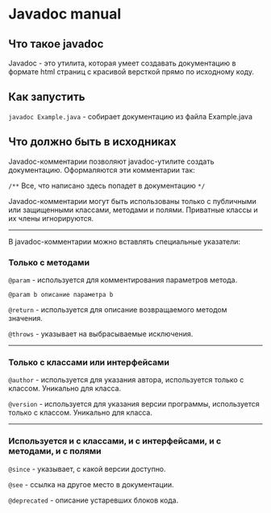 # Javadoc manual

## Что такое javadoc

Javadoc - это утилита, которая умеет создавать документацию в формате html страниц с красивой версткой прямо по исходному коду.

## Как запустить

`javadoc Example.java` - собирает документацию из файла Example.java

## Что должно быть в исходниках

Javadoc-комментарии позволяют javadoc-утилите создать документацию. Оформаляются эти комментарии так:

`/**`
Все, что написано здесь попадет в документацию
`*/`

Javadoc-комментарии могут быть использованы только с публичными или защищенными классами, методами и полями. Приватные классы и их члены игнорируются.

----

В javadoc-комментарии можно вставлять специальные указатели:

### Только с методами

`@param` - используется для комментирования параметров метода.

`@param b описание параметра b` 

`@return` - используется для описание возвращаемого методом значения.

`@throws` - указывает на выбрасываемые исключения.

-----

### Только с классами или интерфейсами

`@author` - используется для указания автора, используется только с классом.
Уникально для класса.

`@version` - используется для указания версии программы, используется только с классом. 
Уникально для класса.

-----

### Используется и с классами, и с интерфейсами, и с методами, и с полями

`@since` - указывает, с какой версии доступно.

`@see` - ссылка на другое место в документации.

`@deprecated` - описание устаревших блоков кода.